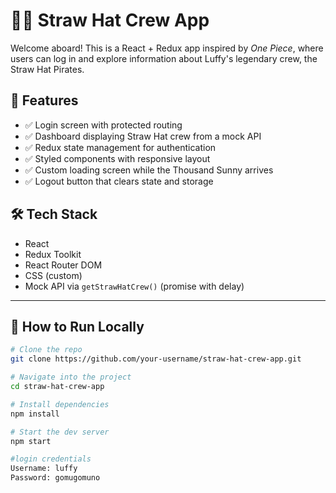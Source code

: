# 🏴‍☠️ Straw Hat Crew App 

Welcome aboard! This is a React + Redux app inspired by *One Piece*, where users can log in and explore information about Luffy's legendary crew, the Straw Hat Pirates.

## 🚀 Features

- ✅ Login screen with protected routing
- ✅ Dashboard displaying Straw Hat crew from a mock API
- ✅ Redux state management for authentication
- ✅ Styled components with responsive layout
- ✅ Custom loading screen while the Thousand Sunny arrives
- ✅ Logout button that clears state and storage



## 🛠️ Tech Stack

- React
- Redux Toolkit
- React Router DOM
- CSS (custom)
- Mock API via `getStrawHatCrew()` (promise with delay)

---

## 🧪 How to Run Locally

```bash
# Clone the repo
git clone https://github.com/your-username/straw-hat-crew-app.git

# Navigate into the project
cd straw-hat-crew-app

# Install dependencies
npm install

# Start the dev server
npm start 

#login credentials
Username: luffy
Password: gomugomuno
